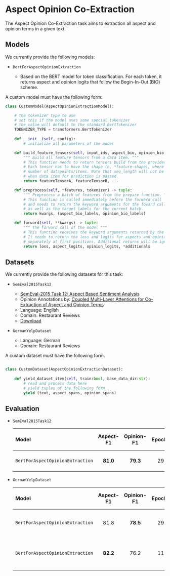 # Aspect Opinion Co-Extraction

The Aspect Opinion Co-Extraction task aims to extraction all aspect and opinion terms in a given text.

## Models

We currently provide the following models:

- `BertForAspectOpinionExtraction`

    - Based on the BERT model for token classification. For each token, it returns aspect and opinion logits that follow the Begin-In-Out (BIO) scheme.


A custom model must have the following form:
```python
class CustomModel(AspectOpinionExtractionModel):

    # the tokenizer type to use
    # set this if the model uses some special tokenizer
    # the value will default to the standard BertTokenizer
    TOKENIZER_TYPE = transformers.BertTokenizer
    
    def __init__(self, config):
        # initialize all parameters of the model

    def build_feature_tensors(self, input_ids, aspect_bio, opinion_bio, seq_length, tokenizer) -> tuple:
        """ Build all feature tensors from a data item. """
        # This function needs to return tensors build from the provided features. 
        # Each tensor has to have the shape (n, *feature-shape), where n is the 
        # number of datapoints/items. Note that seq_length will not be set 
        # when data item for prediction is passed.
        return featureTensorA, featureTensorB, ...

    def preprocess(self, *features, tokenizer) -> tuple:
        """ Preprocess a batch of features from the prepare function. """
        # This function is called immediately before the forward call
        # and needs to return the keyword arguments for the foward call 
        # as well as the target labels for the current batch.
        return kwargs, (aspect_bio_labels, opinion_bio_labels)

    def forward(self, **kwargs) -> tuple:
        """ The forward call of the model """
        # This function receives the keyword arguments returned by the preprocess function.
        # It needs to return the loss and logits for aspects and opinion of the current batch 
        # separately at first positions. Additional returns will be ignored.
        return loss, aspect_logits, opinion_logits, *additionals

```

## Datasets

We currently provide the following datasets for this task:

- `SemEval2015Task12`
    - [SemEval-2015 Task 12: Aspect Based Sentiment Analysis](https://www.aclweb.org/anthology/S15-2082/)
    - Opinion Annotations by: [Coupled Multi-Layer Attentions
for Co-Extraction of Aspect and Opinion Terms](https://www.aaai.org/Conferences/AAAI/2017/PreliminaryPapers/15-Wang-W-14441.pdf)
    - Language: English
    - Domain: Restaurant Reviews
    - [Download](https://github.com/happywwy/Coupled-Multi-layer-Attentions/tree/master/util/data_semEval)

- `GermanYelpDataset`
    - Language: German
    - Domain: Restaurant Reviews

A custom dataset must have the following form.
```python

class CustomDataset(AspectOpinionExtractionDataset):
    
    def yield_dataset_item(self, train:bool, base_data_dir:str):
        # read and process data here
        # yield tuples of the following form 
        yield (text, aspect_spans, opinion_spans)

```

## Evaluation

- `SemEval2015Task12`

    |                 Model                |  Aspect-F1  |  Opinion-F1  | Epochs |   Pretrained Model Name      |
    | :----------------------------------- | :---------: | :----------: | :----: | :--------------------------- |
    | `BertForAspectOpinionExtraction`     |   **81.0**  |   **79.3**   |   29   |  bert-base-uncased           |

- `GermanYelpDataset`

    |                 Model                |  Aspect-F1  |  Opinion-F1  | Epochs |   Pretrained Model Name      |
    | :----------------------------------- | :---------: | :----------: | :----: | :--------------------------- |
    | `BertForAspectOpinionExtraction`     |     81.8    |   **78.5**   |   29   |  bert-base-german-cased      |
    | `BertForAspectOpinionExtraction`     |   **82.2**  |     76.2     |   11   |  bert-base-german-cased-yelp |
